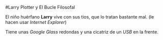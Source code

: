 #Larry Plotter y El Bucle Filosofal

El niño huérfano **Larry** vive con sus tios, que lo tratan bastante mal.
(le hacen usar *Internet Explorer*)

Tiene unas *Google Glass* redondas y una cicatriz de un *USB* en la frente.
